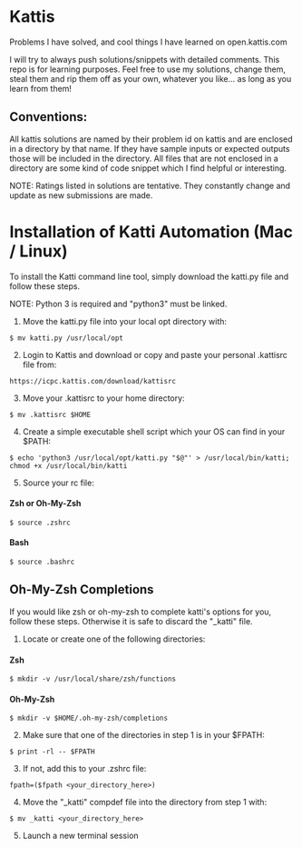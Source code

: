 # Kattis
Problems I have solved, and cool things I have learned on open.kattis.com 

I will try to always push solutions/snippets with detailed comments. This repo is for learning purposes. Feel free to use my solutions, 
change them, steal them and rip them off as your own, whatever you like... as long as you learn from them!

## Conventions:
All kattis solutions are named by their problem id on kattis and are enclosed in a directory by that name. If they have sample inputs
or expected outputs those will be included in the directory. All files that are not enclosed in a directory are some kind of code
snippet which I find helpful or interesting.

NOTE: Ratings listed in solutions are tentative. They constantly change and update as new submissions are made.

# Installation of Katti Automation (Mac / Linux)

To install the Katti command line tool, simply download the katti.py file  and follow these steps.

NOTE: Python 3 is required and "python3" must be linked.

1. Move the katti.py file into your local opt directory with:
```
$ mv katti.py /usr/local/opt
```
2. Login to Kattis and download or copy and paste your personal .kattisrc file from:
```
https://icpc.kattis.com/download/kattisrc
```
3. Move your .kattisrc to your home directory:
```
$ mv .kattisrc $HOME
```
4. Create a simple executable shell script which your OS can find in your $PATH:
```
$ echo 'python3 /usr/local/opt/katti.py "$@"' > /usr/local/bin/katti; chmod +x /usr/local/bin/katti 
```
5. Source your rc file:
#### Zsh or Oh-My-Zsh
```
$ source .zshrc
```
#### Bash
```
$ source .bashrc
```

## Oh-My-Zsh Completions

If you would like zsh or oh-my-zsh to complete katti's options for you, follow these steps.
Otherwise it is safe to discard the "_katti" file.

1. Locate or create one of the following directories:
#### Zsh
```
$ mkdir -v /usr/local/share/zsh/functions
```
#### Oh-My-Zsh
```
$ mkdir -v $HOME/.oh-my-zsh/completions
```
2. Make sure that one of the directories in step 1 is in your $FPATH:
```
$ print -rl -- $FPATH
```
3. If not, add this to your .zshrc file:
```
fpath=($fpath <your_directory_here>)
```
4. Move the "_katti" compdef file into the directory from step 1 with:
```
$ mv _katti <your_directory_here>
```
5. Launch a new terminal session

